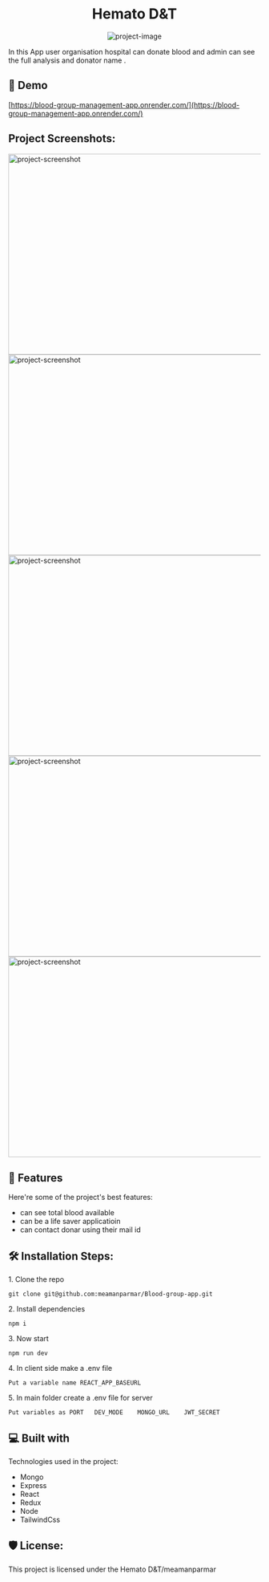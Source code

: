 <h1 align="center" id="title">Hemato D&amp;T</h1>

<p align="center"><img src="https://socialify.git.ci/meamanparmar/Blood-group-app/image?font=Bitter&amp;language=1&amp;name=1&amp;owner=1&amp;pattern=Formal%20Invitation&amp;stargazers=1&amp;theme=Dark" alt="project-image"></p>

<p id="description">In this App user organisation hospital can donate blood and admin can see the full analysis and donator name .</p>

<h2>🚀 Demo</h2>

[https://blood-group-management-app.onrender.com/](https://blood-group-management-app.onrender.com/)

<h2>Project Screenshots:</h2>

<img src="https://github.com/meamanparmar/Promanager/assets/119149607/9a8ab325-8e39-4f93-a68c-980aaf91b4bc" alt="project-screenshot" width="1897" height="400/">

<img src="https://github.com/meamanparmar/Promanager/assets/119149607/6f1e33dd-15dd-4f85-bf8b-511dc0b550bc" alt="project-screenshot" width="1897" height="400/">

<img src="https://github.com/meamanparmar/Promanager/assets/119149607/f0a07513-069d-41fa-a2a9-bcce4dc4f67a" alt="project-screenshot" width="1897" height="400/">

<img src="https://github.com/meamanparmar/Promanager/assets/119149607/9bf06ede-ca17-4d9a-b504-765ddae149b2" alt="project-screenshot" width="1897" height="400/">

<img src="https://github.com/meamanparmar/Promanager/assets/119149607/ce5a2b62-ad53-415e-b674-a330b7cb2a3c" alt="project-screenshot" width="1897" height="400/">

  
  
<h2>🧐 Features</h2>

Here're some of the project's best features:

*   can see total blood available
*   can be a life saver applicatioin
*   can contact donar using their mail id

<h2>🛠️ Installation Steps:</h2>

<p>1. Clone the repo</p>

```
git clone git@github.com:meamanparmar/Blood-group-app.git
```

<p>2. Install dependencies</p>

```
npm i
```

<p>3. Now start</p>

```
npm run dev 
```

<p>4. In client side make a .env file</p>

```
Put a variable name REACT_APP_BASEURL 
```

<p>5. In main folder create a .env file for server</p>

```
Put variables as PORT   DEV_MODE    MONGO_URL    JWT_SECRET 
```

  
  
<h2>💻 Built with</h2>

Technologies used in the project:

*   Mongo
*   Express
*   React
*   Redux
*   Node
*   TailwindCss

<h2>🛡️ License:</h2>

This project is licensed under the Hemato D&T/meamanparmar
